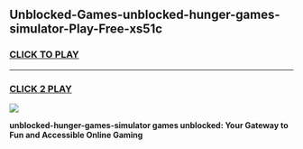 
## Unblocked-Games-unblocked-hunger-games-simulator-Play-Free-xs51c
<h3>
<a href="https://premium76.site?title=unblocked-hunger-games-simulator&ref=17A">CLICK TO PLAY</a></h3>
<hr>

<h3>
<a href="https://premium76.site?title=unblocked-hunger-games-simulator&ref=17A">CLICK 2 PLAY</a>
  
</h3>

<a href="https://premium76.site?title=unblocked-hunger-games-simulator&ref=17A"><img src="https://clearcache.store/games.png"></a>


**unblocked-hunger-games-simulator games unblocked: Your Gateway to Fun and Accessible Online Gaming**
